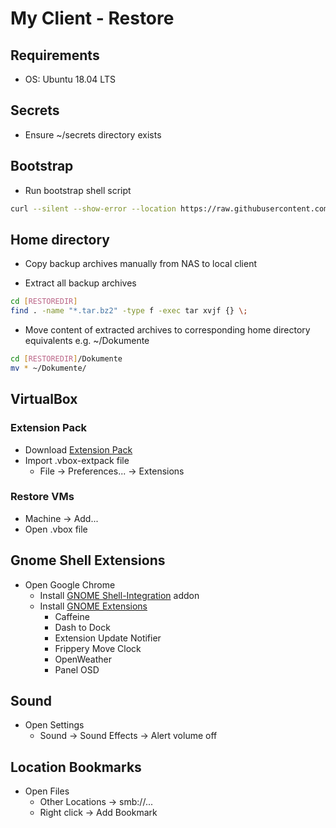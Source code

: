 # My Client - Restore

## Requirements

* OS: Ubuntu 18.04 LTS

## Secrets

* Ensure ~/secrets directory exists

## Bootstrap

* Run bootstrap shell script
```bash
curl --silent --show-error --location https://raw.githubusercontent.com/escalate/myclient/master/bootstrap.sh | bash
```

## Home directory

* Copy backup archives manually from NAS to local client

* Extract all backup archives
```bash
cd [RESTOREDIR]
find . -name "*.tar.bz2" -type f -exec tar xvjf {} \;
```

* Move content of extracted archives to corresponding home directory equivalents e.g. ~/Dokumente
```bash
cd [RESTOREDIR]/Dokumente
mv * ~/Dokumente/
```

## VirtualBox

### Extension Pack

* Download [Extension Pack](https://www.virtualbox.org/wiki/Downloads)
* Import .vbox-extpack file
  * File -> Preferences... -> Extensions

### Restore VMs

* Machine -> Add...
* Open .vbox file

## Gnome Shell Extensions

* Open Google Chrome
  * Install [GNOME Shell-Integration](https://chrome.google.com/webstore/detail/gnome-shell-integration/gphhapmejobijbbhgpjhcjognlahblep) addon
  * Install [GNOME Extensions](https://extensions.gnome.org)
    * Caffeine
    * Dash to Dock
    * Extension Update Notifier
    * Frippery Move Clock
    * OpenWeather
    * Panel OSD

## Sound

* Open Settings
  * Sound -> Sound Effects -> Alert volume off

## Location Bookmarks

* Open Files
  * Other Locations -> smb://...
  * Right click -> Add Bookmark
